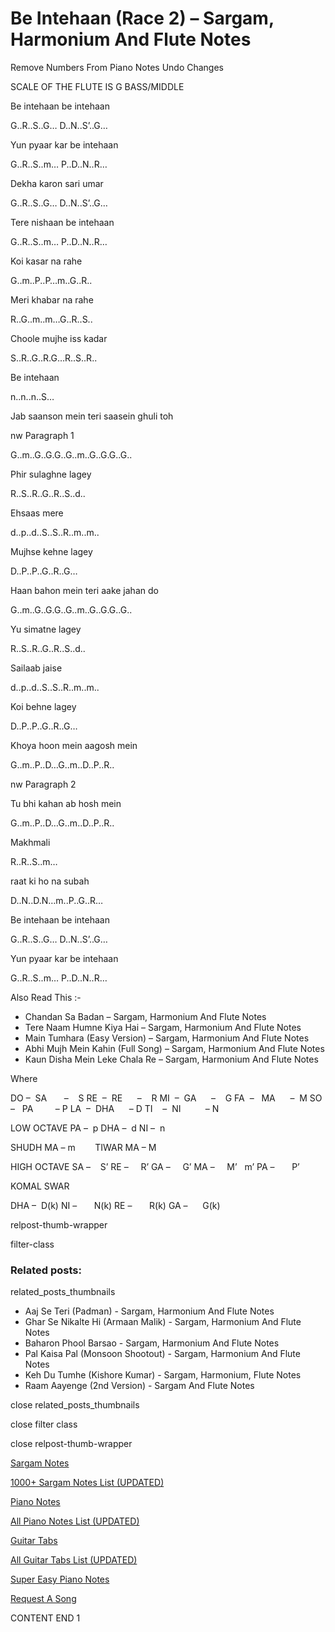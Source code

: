 
# Be Intehaan (Race 2) – Sargam, Harmonium And Flute Notes

Remove Numbers From Piano Notes
Undo Changes

SCALE OF THE FLUTE IS G BASS/MIDDLE

Be intehaan be intehaan

G..R..S..G… D..N..S’..G…

Yun pyaar kar be intehaan

G..R..S..m… P..D..N..R…

Dekha karon sari umar

G..R..S..G… D..N..S’..G…

Tere nishaan be intehaan

G..R..S..m… P..D..N..R…

Koi kasar na rahe

G..m..P..P…m..G..R..

Meri khabar na rahe

R..G..m..m…G..R..S..

Choole mujhe iss kadar

S..R..G..R.G…R..S..R..

Be intehaan

n..n..n..S…

Jab saanson mein teri saasein ghuli toh

nw Paragraph 1

G..m..G..G.G..G..m..G..G.G..G..

Phir sulaghne lagey

R..S..R..G..R..S..d..

Ehsaas mere

d..p..d..S..S..R..m..m..

Mujhse kehne lagey

D..P..P..G..R..G…

Haan bahon mein teri aake jahan do

G..m..G..G.G..G..m..G..G.G..G..

Yu simatne lagey

R..S..R..G..R..S..d..

Sailaab jaise

d..p..d..S..S..R..m..m..

Koi behne lagey

D..P..P..G..R..G…

Khoya hoon mein aagosh mein

G..m..P..D…G..m..D..P..R..

nw Paragraph 2

Tu bhi kahan ab hosh mein

G..m..P..D…G..m..D..P..R..

Makhmali

R..R..S..m…

raat ki ho na subah

D..N..D.N…m..P..G..R…

Be intehaan be intehaan

G..R..S..G… D..N..S’..G…

Yun pyaar kar be intehaan

G..R..S..m… P..D..N..R…

Also Read This :-

* Chandan Sa Badan – Sargam, Harmonium And Flute Notes
* Tere Naam Humne Kiya Hai – Sargam, Harmonium And Flute Notes
* Main Tumhara (Easy Version) – Sargam, Harmonium And Flute Notes
* Abhi Mujh Mein Kahin (Full Song) – Sargam, Harmonium And Flute Notes
* Kaun Disha Mein Leke Chala Re – Sargam, Harmonium And Flute Notes

Where

DO –  SA       –    S
RE  –  RE      –    R
MI  –  GA      –    G
FA  –   MA      –  M
SO  –   PA         – P
LA  –  DHA      – D
TI    –  NI          – N

LOW OCTAVE
PA –  p
DHA –  d
NI –  n

SHUDH MA – m        TIWAR MA – M

HIGH OCTAVE
SA –    S’
RE –     R’
GA –     G’
MA –     M’   m’
PA –       P’

KOMAL SWAR

DHA –  D(k)
NI –       N(k)
RE –       R(k)
GA –      G(k)

relpost-thumb-wrapper

filter-class

### Related posts:

related_posts_thumbnails

* Aaj Se Teri (Padman) - Sargam, Harmonium And Flute Notes
* Ghar Se Nikalte Hi (Armaan Malik) - Sargam, Harmonium And Flute Notes
* Baharon Phool Barsao - Sargam, Harmonium And Flute Notes
* Pal Kaisa Pal (Monsoon Shootout) - Sargam, Harmonium And Flute Notes
* Keh Du Tumhe (Kishore Kumar) - Sargam, Harmonium, Flute Notes
* Raam Aayenge (2nd Version) - Sargam And Flute Notes

close related_posts_thumbnails

close filter class

close relpost-thumb-wrapper

[Sargam Notes](https://www.notationsworld.com/sargam-notes.html)

[1000+ Sargam Notes List (UPDATED)](https://www.notationsworld.com/all-songs-list-sargam-notes.html)

[Piano Notes](https://www.notationsworld.com/piano-notes.html)

[All Piano Notes List (UPDATED)](https://www.notationsworld.com/all-songs-list-piano-notes.html)

[Guitar Tabs](https://www.notationsworld.com/guitar-tabs.html)

[All Guitar Tabs List (UPDATED)](https://www.notationsworld.com/all-songs-list-guitar-tabs.html)

[Super Easy Piano Notes](https://studywall.in/)

[Request A Song](https://www.notationsworld.com/request-a-song.html)

CONTENT END 1

